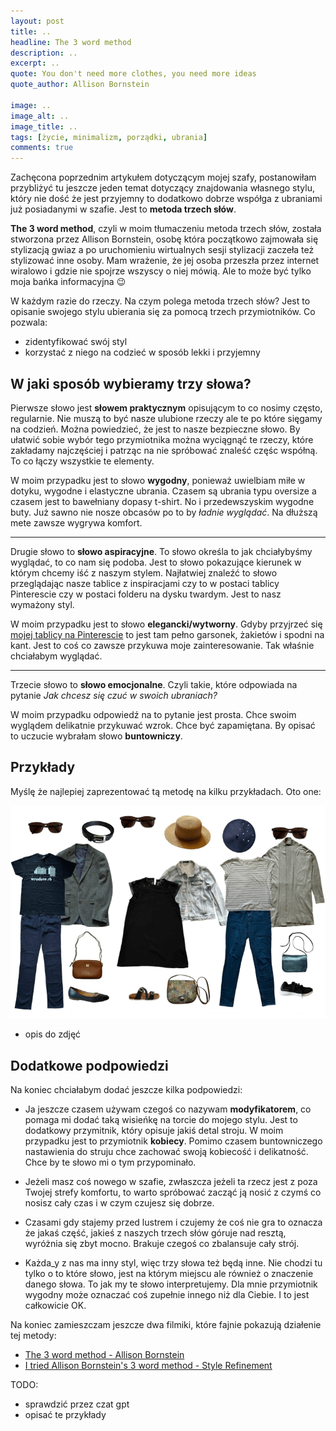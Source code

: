 ```yaml
---
layout: post
title: ..
headline: The 3 word method
description: ..
excerpt: ..
quote: You don't need more clothes, you need more ideas
quote_author: Allison Bornstein

image: ..
image_alt: ..
image_title: ..
tags: [życie, minimalizm, porządki, ubrania]
comments: true
---
```


Zachęcona poprzednim artykułem dotyczącym mojej szafy, postanowiłam przybliżyć tu jeszcze jeden temat dotyczący znajdowania własnego stylu, który nie dość że jest przyjemny to dodatkowo dobrze współga z ubraniami już posiadanymi w szafie. Jest to **metoda trzech słów**. 

<!--break-->

**The 3 word method**, czyli w moim tłumaczeniu metoda trzech słów, została stworzona przez Allison Bornstein, osobę która początkowo zajmowała się stylizacją gwiaz a po uruchomieniu wirtualnych sesji stylizacji zaczeła też stylizować inne osoby. Mam wrażenie, że jej osoba przeszła przez internet wiralowo i gdzie nie spojrze wszyscy o niej mówią. Ale to może być tylko moja bańka informacyjna 😉

W każdym razie do rzeczy. Na czym polega metoda trzech słów? Jest to opisanie swojego stylu ubierania się za pomocą trzech przymiotników. Co pozwala:
- zidentyfikować swój styl
- korzystać z niego na codzieć w sposób lekki i przyjemny

## W jaki sposób wybieramy trzy słowa?

Pierwsze słowo jest **słowem praktycznym** opisującym to co nosimy często, regularnie. Nie muszą to być nasze ulubione rzeczy ale te po które sięgamy na codzień. Można powiedzieć, że jest to nasze bezpieczne słowo. By ułatwić sobie wybór tego przymiotnika można wyciągnąć te rzeczy, które zakładamy najczęściej i patrząc na nie spróbować znaleść częśc współną. To co łączy wszystkie te elementy.

W moim przypadku jest to słowo **wygodny**, ponieważ uwielbiam miłe w dotyku, wygodne i elastyczne ubrania. Czasem są ubrania typu oversize a czasem jest to bawełniany dopasy t-shirt. No i przedewszyskim wygodne buty. Już sawno nie nosze obcasów po to by _ładnie wyglądać_. Na dłuższą mete zawsze wygrywa komfort.

---

Drugie słowo to **słowo aspiracyjne**. To słowo określa to jak chciałybyśmy wyglądać, to co nam się podoba. Jest to słowo pokazujące kierunek w którym chcemy iść z naszym stylem. Najłatwiej znaleźć to słowo przeglądając nasze tablice z inspiracjami czy to w postaci tablicy Pinterescie czy w postaci folderu na dysku twardym. Jest to nasz wymażony styl. 

W moim przypadku jest to słowo **elegancki/wytworny**. Gdyby przyjrzeć się [mojej tablicy na Pinterescie](https://pin.it/7IFkgJuob) to jest tam pełno garsonek, żakietów i spodni na kant. Jest to coś co zawsze przykuwa moje zainteresowanie. Tak właśnie chciałabym wyglądać.

---

Trzecie słowo to **słowo emocjonalne**. Czyli takie, które odpowiada na pytanie _Jak chcesz się czuć w swoich ubraniach?_

W moim przypadku odpowiedź na to pytanie jest prosta. Chce swoim wyglądem delikatnie przykuwać wzrok. Chce być zapamiętana. By opisać to uczucie wybrałam słowo **buntowniczy**. 

## Przykłady

Myślę że najlepiej zaprezentować tą metodę na kilku przykładach. Oto one:

![Przykładowe zestawy ubrań według metody trzech słów](/images/indyx/indyx-outfits.png "Trzy słowa w urzyciu")
- opis do zdjęć

## Dodatkowe podpowiedzi

Na koniec chciałabym dodać jeszcze kilka podpowiedzi:

- Ja jeszcze czasem używam czegoś co nazywam **modyfikatorem**, co pomaga mi dodać taką wisieńkę na torcie do mojego stylu. Jest to dodatkowy przymitnik, który opisuje jakiś detal stroju. W moim przypadku jest to przymiotnik **kobiecy**. Pomimo czasem buntowniczego nastawienia do struju chce zachować swoją kobiecość i delikatność. Chce by te słowo mi o tym przypominało. 

- Jeżeli masz coś nowego w szafie, zwłaszcza jeżeli ta rzecz jest z poza Twojej strefy komfortu, to warto spróbować zacząć ją nosić z czymś co nosisz cały czas i w czym czujesz się dobrze. 

- Czasami gdy stajemy przed lustrem i czujemy że coś nie gra to oznacza że jakaś część, jakieś z naszych trzech słów góruje nad resztą, wyróżnia się zbyt mocno. Brakuje czegoś co zbalansuje cały strój.

- Każda_y z nas ma inny styl, więc trzy słowa też będą inne. Nie chodzi tu tylko o to które słowo, jest na którym miejscu ale również o znaczenie danego słowa. To jak my te słowo interpretujemy. Dla mnie przymiotnik wygodny może oznaczać coś zupełnie innego niż dla Ciebie. I to jest całkowicie OK. 

Na koniec zamieszczam jeszcze dwa filmiki, które fajnie pokazują działenie tej metody:
- [The 3 word method - Allison Bornstein](https://www.youtube.com/watch?v=9siFWgSE4wY "Autorka metody pokazuje jak ją stosować")
- [I tried Allison Bornstein's 3 word method - Style Refinement](https://www.youtube.com/watch?v=CtCYp38CCIo "Jak można samodzielnie zastosować metodę trzech słów?")

TODO:
- sprawdzić przez czat gpt
- opisać te przykłady